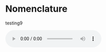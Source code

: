 # Nomenclature

testing9



<audio controls>
  <source src="https://github.com/CFGRAY/Nomenclature/main/audio/Steven.wav" id="audio" />
  <p>
  Steven
  </p>
</audio>
